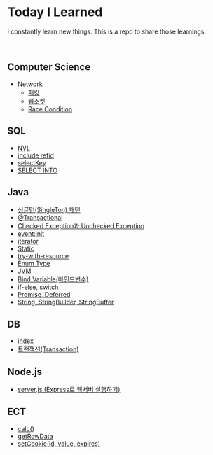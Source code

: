 # Today I Learned
I constantly learn new things. This is a repo to share those learnings.

<br>

## Computer Science
+ Network
  + [패킷][패킷]
  + [웹소켓][웹소켓]
  + [Race Condition][Race Condition]

## SQL
+ [NVL][NVL]
+ [include refid][include refid]
+ [selectKey][selectKey]
+ [SELECT INTO][SELECT INTO]

## Java
+ [싱글턴(SingleTon) 패턴][싱글턴패턴]
+ [@Transactional][@Transactional]
+ [Checked Exception과 Unchecked Exception][Checked Exception과 Unchecked Exception]
+ [event:init][event:init]
+ [iterator][iterator]
+ [Static][Static]
+ [try-with-resource][try-with-resource]
+ [Enum Type][Enum Type]
+ [JVM][JVM]
+ [Bind Variable(바인드변수)][Bind Variable(바인드변수)]
+ [if-else, switch][if-else, switch]
+ [Promise, Deferred][Promise, Deferred]
+ [String, StringBuilder, StringBuffer][String, StringBuilder, StringBuffer]

## DB
+ [index][index]
+ [트랜잭션(Transaction)][트랜잭션(Transaction)]

## Node.js
+ [server.js (Express로 웹서버 실행하기)][server.js (Express로 웹서버 실행하기)]

## ECT
+ [calc()][calc()]
+ [getRowData][getRowData]
+ [setCookie(id, value, expires)][setCookie(id, value, expires)]


[패킷]: https://github.com/daeuun/TIL/blob/main/Computer%20Science/Network/%ED%8C%A8%ED%82%B7.md
[NVL]: https://github.com/daeuun/TIL/blob/main/SQL/NVL.md
[include refid]: https://github.com/daeuun/TIL/blob/main/SQL/include%20refid.md
[selectKey]: https://github.com/daeuun/TIL/blob/main/SQL/selectKey.md
[웹소켓]: https://github.com/daeuun/TIL/blob/main/Computer%20Science/Network/%EC%9B%B9%EC%86%8C%EC%BC%93.md
[싱글턴패턴]: https://github.com/daeuun/TIL/blob/main/Java/%EC%8B%B1%EA%B8%80%ED%84%B4(SingleTon)%20%ED%8C%A8%ED%84%B4.md
[@Transactional]: https://github.com/daeuun/TIL/blob/main/Java/%40Transactional.md
[Checked Exception과 Unchecked Exception]: https://github.com/daeuun/TIL/blob/main/Java/Checked%20Exception%EA%B3%BC%20Unchecked%20Exception.md
[event:init]: https://github.com/daeuun/TIL/blob/main/Java/event_init.md
[iterator]: https://github.com/daeuun/TIL/blob/main/Java/iterator.md
[index]: https://github.com/daeuun/TIL/blob/main/DB/index.md
[calc()]: https://github.com/daeuun/TIL/blob/main/ECT/calc().md
[getRowData]: https://github.com/daeuun/TIL/blob/main/ECT/getRowData.md
[setCookie(id, value, expires)]: https://github.com/daeuun/TIL/blob/main/ECT/setCookie(id%2C%20value%2C%20expires).md
[SELECT INTO]: https://github.com/daeuun/TIL/blob/main/SQL/SELECT%20INTO.md
[Static]: https://github.com/daeuun/TIL/blob/main/Java/Static.md
[try-with-resource]: https://github.com/daeuun/TIL/blob/main/Java/try-with-resource.md
[Enum Type]: https://github.com/daeuun/TIL/blob/main/Java/Enum.md
[JVM]: https://github.com/daeuun/TIL/blob/main/Java/JVM.md
[Bind Variable(바인드변수)]: https://github.com/daeuun/TIL/blob/main/Java/Bind%20Variable.md
[if-else, switch]: https://github.com/daeuun/TIL/blob/main/Java/if-else%2C%20switch.md
[Promise, Deferred]: https://github.com/daeuun/TIL/blob/main/Java/Promise%2C%20Deferred.md
[Race Condition]: https://github.com/daeuun/TIL/blob/main/Computer%20Science/Network/Race%20Condition.md
[String, StringBuilder, StringBuffer]: https://github.com/daeuun/TIL/blob/main/Java/String%2C%20StringBuilder%2C%20StringBuffer.md
[트랜잭션(Transaction)]: https://github.com/daeuun/TIL/blob/main/DB/%ED%8A%B8%EB%9E%9C%EC%9E%AD%EC%85%98%20Transaction.md
[server.js (Express로 웹서버 실행하기)]: https://github.com/daeuun/TIL/blob/main/Node.js/server.js%20(Express%EB%A1%9C%20%EC%9B%B9%EC%84%9C%EB%B2%84%20%EC%8B%A4%ED%96%89%ED%95%98%EA%B8%B0).md
